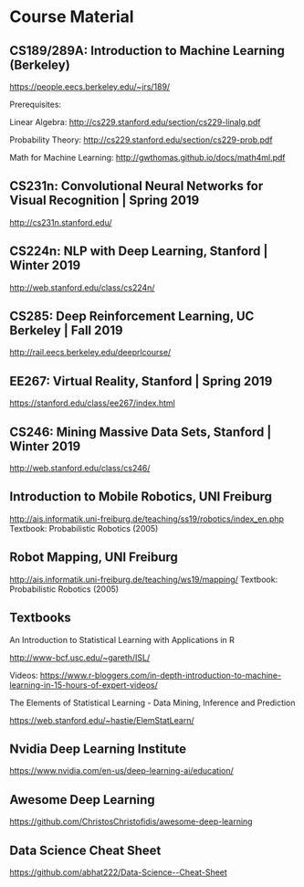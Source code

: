 # Course Material

## CS189/289A: Introduction to Machine Learning (Berkeley)
https://people.eecs.berkeley.edu/~jrs/189/

Prerequisites:

Linear Algebra: http://cs229.stanford.edu/section/cs229-linalg.pdf

Probability Theory: http://cs229.stanford.edu/section/cs229-prob.pdf

Math for Machine Learning: http://gwthomas.github.io/docs/math4ml.pdf

## CS231n: Convolutional Neural Networks for Visual Recognition | Spring 2019
http://cs231n.stanford.edu/

## CS224n: NLP with Deep Learning, Stanford | Winter 2019
http://web.stanford.edu/class/cs224n/

## CS285: Deep Reinforcement Learning, UC Berkeley | Fall 2019
http://rail.eecs.berkeley.edu/deeprlcourse/

## EE267: Virtual Reality, Stanford | Spring 2019
https://stanford.edu/class/ee267/index.html

## CS246: Mining Massive Data Sets, Stanford | Winter 2019
http://web.stanford.edu/class/cs246/

## Introduction to Mobile Robotics, UNI Freiburg
http://ais.informatik.uni-freiburg.de/teaching/ss19/robotics/index_en.php
Textbook: Probabilistic Robotics (2005)

## Robot Mapping, UNI Freiburg
http://ais.informatik.uni-freiburg.de/teaching/ws19/mapping/
Textbook: Probabilistic Robotics (2005)

## Textbooks

An Introduction to Statistical Learning with Applications in R

http://www-bcf.usc.edu/~gareth/ISL/

Videos: https://www.r-bloggers.com/in-depth-introduction-to-machine-learning-in-15-hours-of-expert-videos/

The Elements of Statistical Learning - Data Mining, Inference and Prediction

https://web.stanford.edu/~hastie/ElemStatLearn/

## Nvidia Deep Learning Institute

https://www.nvidia.com/en-us/deep-learning-ai/education/

## Awesome Deep Learning

https://github.com/ChristosChristofidis/awesome-deep-learning

## Data Science Cheat Sheet

https://github.com/abhat222/Data-Science--Cheat-Sheet

